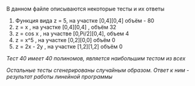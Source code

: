 В данном файле описываются некоторые тесты и их ответы

1. Функция вида z = 5, на участке [0,4][0,4] объём - 80
2. z = x , на участке [0,4][0,4] , объём 32
3. z = cos x , на участве [0,Pi/2][0,4], объем 4
4. z = x^5 , на участке [0,2][0,0] объём 0
5. z = 2x - 2y , на участке [1,2][1,2] объём 0

*Тест 40 имеет 40 полиномов, является наибольшим тестом из всех*

*Остальные тесты сгенерированы случайным образом. Ответ к ним - результат работы линейной программы*
